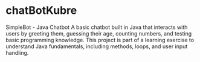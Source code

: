 # chatBotKubre
SimpleBot - Java Chatbot A basic chatbot built in Java that interacts with users by greeting them, guessing their age, counting numbers, and testing basic programming knowledge. This project is part of a learning exercise to understand Java fundamentals, including methods, loops, and user input handling.
